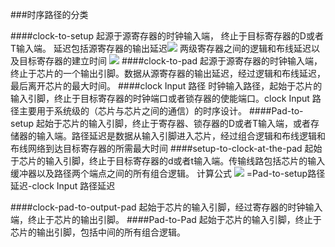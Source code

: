 <script type="text/javascript" src="http://cdn.mathjax.org/mathjax/latest/MathJax.js?config=default"></script>

###时序路径的分类

####clock-to-setup
起源于源寄存器的时钟输入端， 终止于目标寄存器的D或者T输入端。 延迟包括源寄存器的输出延迟<img src="http://chart.googleapis.com/chart?cht=tx&chl= t_{c_q}" style="border:none;"> 两级寄存器之间的逻辑和布线延迟以及目标寄存器的建立时间
<img src="http://chart.googleapis.com/chart?cht=tx&chl=t_{su}" style="border:none;">
####clock-to-pad
起源于源寄存器的时钟输入端，终止于芯片的一个输出引脚。数据从源寄存器的输出延迟，经过逻辑和布线延迟，最后离开芯片的最大时间。
####clock Input 路径
时钟输入路径，起始于芯片的输入引脚，终止于目标寄存器的时钟端口或者锁存器的使能端口。clock Input 路径主要用于系统级的（芯片与芯片之间的通信）的时序设计。
####Pad-to-setup
起始于芯片的输入引脚，终止于寄存器、锁存器的D或者T输入端，或者存储器的输入端。路径延迟是数据从输入引脚进入芯片，经过组合逻辑和布线逻辑和布线网络到达目标寄存器的所需最大时间
####setup-to-clock-at-the-pad
起始于芯片的输入引脚，终止于目标寄存器的d或者t输入端。传输线路包括芯片的输入缓冲器以及路径两个端点之间的所有组合逻辑。
计算公式
<img src="http://chart.googleapis.com/chart?cht=tx&chl=t_{SU-PAD}">
=Pad-to-setup路径延迟-clock Input 路径延迟 

####clock-pad-to-output-pad
 起始于芯片的输入引脚，经过寄存器的时钟输入端，终止于芯片的输出引脚。
####Pad-to-Pad
起始于芯片的输入引脚，终止于芯片的输出引脚，包括中间的所有组合逻辑。

